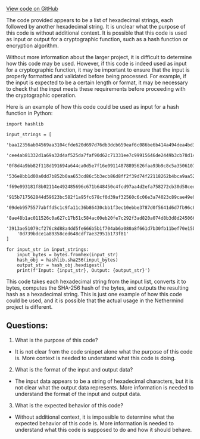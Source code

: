[View code on GitHub](https://github.com/NethermindEth/nethermind/src/bench_precompiles/vectors/ripemd/proposed/input_param_scalar_56_gas_30.csv)

The code provided appears to be a list of hexadecimal strings, each followed by another hexadecimal string. It is unclear what the purpose of this code is without additional context. It is possible that this code is used as input or output for a cryptographic function, such as a hash function or encryption algorithm. 

Without more information about the larger project, it is difficult to determine how this code may be used. However, if this code is indeed used as input for a cryptographic function, it may be important to ensure that the input is properly formatted and validated before being processed. For example, if the input is expected to be a certain length or format, it may be necessary to check that the input meets these requirements before proceeding with the cryptographic operation.

Here is an example of how this code could be used as input for a hash function in Python:

```
import hashlib

input_strings = [
    'baa12356ab04569aa3104cfde620d697d76db3dcb659eaf6c086be6b414a494dea4bd30aef8450ae639f473148c05b36725147a6a9ce1a8c',
    'cee4ab81332d1a69a32d4af525da7faf90d62c71331ee7c99915646de2449b3cb78d142b6018f3da7a16769722ec2c7185aedafe2699a8bc',
    '0f8d4a9bb82f118d191694a644ca0d5e7f16e09114878895626faa93b9c8c5a35061073223f066e35242772385c67aaefb3f7ea7df244d73',
    '536e8bb1d00a0dd7b852b0aa653cd86c5b3ecb86d8ff2f39d74f22118262b4bca9aa52632448c525bce79a269f312539f0d3d4cf46265fc0',
    'f69e093181f8b02114e492485696c671b648450c4fcd97aa4d2efa758272cb30d58ced16f2c60402b90828a69c211ccdce97edb797e4fa93',
    '915b717562844d59623bc582f1a95fc678cf0d39af32560c6c06e3a74023c89cae49e9cb36d99776ee61f8c9b289f714bb16d2955e33445d',
    '09deb9575577abffd5c1c9fa11c36b86430cbb1f3ec10ebbe3787d0f5641d6d7fb96c810eda202ddce635c394249e55c6b73ce0855ad13c0',
    '8ae48b1ac011526c0a627c17b51c584ac00eb20fe7c292f3ad820a074d8b3d8d24506612752d8677c2d6ca24f556cc4518c90b6549ada023',
    '3913ae51079cf276c8d88a4dd5fe666b5b1f704ab6a080a8f661d7b30fb11bef70e15b257d7073885468a380862202b2d705a84827644b5b',
    '0d739bdce1a89358ced648cdf7ae32951b173f81'
]

for input_str in input_strings:
    input_bytes = bytes.fromhex(input_str)
    hash_obj = hashlib.sha256(input_bytes)
    output_str = hash_obj.hexdigest()
    print(f'Input: {input_str}, Output: {output_str}')
```

This code takes each hexadecimal string from the input list, converts it to bytes, computes the SHA-256 hash of the bytes, and outputs the resulting hash as a hexadecimal string. This is just one example of how this code could be used, and it is possible that the actual usage in the Nethermind project is different.
## Questions: 
 1. What is the purpose of this code? 
- It is not clear from the code snippet alone what the purpose of this code is. More context is needed to understand what this code is doing.

2. What is the format of the input and output data? 
- The input data appears to be a string of hexadecimal characters, but it is not clear what the output data represents. More information is needed to understand the format of the input and output data.

3. What is the expected behavior of this code? 
- Without additional context, it is impossible to determine what the expected behavior of this code is. More information is needed to understand what this code is supposed to do and how it should behave.